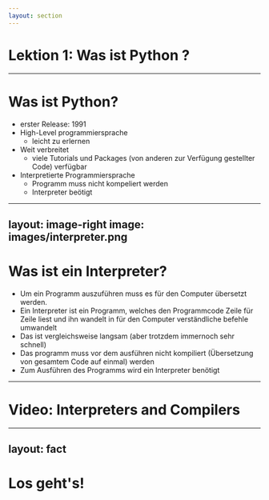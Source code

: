 ```yaml
---
layout: section
---
```


# Lektion 1:  Was ist Python ?

---

# Was ist Python?

- erster Release: 1991 
- High-Level programmiersprache
  - leicht zu erlernen
- Weit verbreitet
  - viele Tutorials und Packages (von anderen zur Verfügung gestellter Code) verfügbar
- Interpretierte Programmiersprache
  - Programm muss nicht kompeliert werden
  - Interpreter beötigt

---
layout: image-right
image: images/interpreter.png
---

# Was ist ein Interpreter?

- Um ein Programm auszuführen muss es für den Computer übersetzt werden.
- Ein Interpreter ist ein Programm, welches den Programmcode Zeile für Zeile liest und ihn wandelt in für den Computer verständliche befehle umwandelt
- Das ist vergleichsweise langsam (aber trotzdem immernoch sehr schnell)
- Das programm muss vor dem ausführen nicht kompiliert (Übersetzung von gesamtem Code auf einmal) werden
- Zum Ausführen des Programms wird ein Interpreter benötigt

---

# Video: Interpreters and Compilers 

<Youtube id="_C5AHaS1mOA" height="90%" width="100%" />

---
layout: fact
---

# Los geht's!